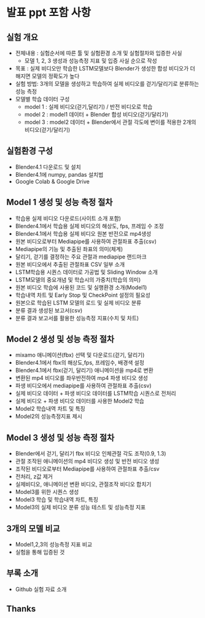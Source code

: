 #  발표 ppt 포함 사항

## 실험 개요
* 전체내용 : 실험순서에 따른 툴 및 실험환경 소개 및 실험절차와 입증한 사실
  + 모델 1, 2, 3 생성과 성능측정 지표 및 입증 사실 순으로 작성
* 목표 : 실제 비디오만 학습한 LSTM모델보다 Blender가 생성한 합성 비디오가 더해지면 모델의 정확도가 높다
* 실험 방법: 3개의 모델을 생성하고 학습하여 실제 비디오를 걷기/달리기로 분류하는 성능 측정
* 모델별 학습 데이터 구성
  + model 1 : 실제 비디오(걷기,달리기) / 반전 비디오로 학습
  + model 2 : model1 데이터 + Blender 합성 비디오(걷기/달리기)
  + model 3 : model2 데이터 + Blender에서 관절 각도에 변이를 적용한 2개의 비디오(걷기/달리기)

## 실험환경 구성
* Blender4.1 다운로드 및 설치
* Blender4.1에 numpy, pandas 설치법
* Google Colab & Google Drive

## Model 1 생성 및 성능 측정 절차
* 학습용 실제 비디오 다운로드(사이트 소개 포함)
* Blender4.1에서 학습용 실제 비디오의 해상도, fps, 프레임 수 조정
* Blender4.1에서 학습용 실제 비디오 원본 반전으로 mp4생성
* 원본 비디오로부터 Mediapipe를 사용하여 관절좌표 추출(csv)
* Mediapipe의 기능 및 추출된 좌표의 의미(체계)
* 달리기, 걷기를 결정하는 주요 관절과 mediapipe 랜드마크
* 원본 비디오에서 추출된 관절좌표 CSV 일부 소개
* LSTM학습용 시퀀스 데이터로 가공법 및 Sliding Window 소개
* LSTM모델의 중요개념 및 학습시의 가중치(학습의 의미)
* 원본 비디오 학습에 사용된 코드 및 실행환경 소개(Model1)
* 학습내역 차트 및 Early Stop 및 CheckPoint 설정의 필요성
* 원본으로 학습된 LSTM 모델의 로드 및 실제 비디오 분류
* 분류 결과 생성된 보고서(csv)
* 분류 결과 보고서를 활용한 성능측정 지표(수치 및 차트)

## Model 2 생성 및 성능 측정 절차
* mixamo 애니메이션(fbx) 선택 및 다운로드(걷기, 달리기)
* Blender4.1에서 fbx의 해상도,fps, 프레임수, 배경색 설정
* Blender4.1에서 fbx(걷기, 달리기) 애니메이션을 mp4로 변환
* 변환된 mp4 비디오를 좌우반전하여 mp4 파생 비디오 생성
* 파생 비디오에서 mediapipe를 사용하여 관절좌표 추출(csv)
* 실제 비디오 데이터 + 파생 비디오 데이터를 LSTM학습 시퀀스로 전처리
* 실제 비디오 + 파생 비디오 데이터를 사용한 Model2 학습
* Model2 학습내역 차트 및 특징
* Model2의 성능측정지표 제시

## Model 3 생성 및 성능 측정 절차
* Blender에서 걷기, 달리기 fbx 비디오 인체관절 각도 조작(0.9, 1.3)
* 관절 조작된 애니메이션의 mp4 비디오 생성 및 반전 비디오 생성
* 조작된 비디오로부터 Mediapipe를 사용하여 관절좌표 추출/csv
* 전처리, z값 제거
* 실제비디오, 애니메이션 변환 비디오, 관절조작 비디오 합치기
* Model3를 위한 시퀀스 생성
* Model3 학습 및 학습내역 차트, 특징
* Model3의 실제 비디오 분류 성능 테스트 및 성능측정 지표

## 3개의 모델 비교
* Model1,2,3의 성능측정 지표 비교
* 실험을 통해 입증된 것

## 부록 소개
* Github 실험 자료 소개

## Thanks
